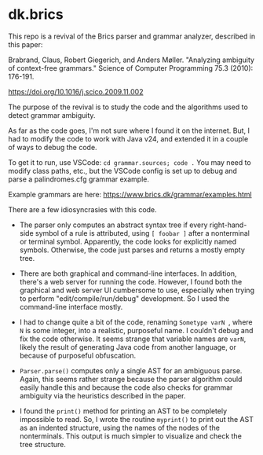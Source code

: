 # dk.brics

This repo is a revival of the Brics parser and grammar analyzer, described in this paper:

Brabrand, Claus, Robert Giegerich, and Anders Møller. "Analyzing ambiguity of context-free grammars." Science of Computer Programming 75.3 (2010): 176-191.

https://doi.org/10.1016/j.scico.2009.11.002

The purpose of the revival is to study the code and the algorithms used to detect grammar ambiguity.

As far as the code goes, I'm not sure where I found it on the internet.
But, I had to modify the code to work with Java v24, and extended it in a couple of ways to debug
the code.

To get it to run, use VSCode: `cd grammar.sources; code .` You may need to modify class paths, etc.,
but the VSCode config is set up to debug and parse a palindromes.cfg grammar example.

Example grammars are here: https://www.brics.dk/grammar/examples.html

There are a few idiosyncrasies with this code.

* The parser only computes an abstract syntax tree if every
right-hand-side symbol of a rule is attributed, using `[ foobar ]` after a nonterminal or terminal symbol. Apparently,
the code looks for explicitly named symbols. Otherwise, the code just parses and returns a mostly empty tree.

* There are both graphical and command-line interfaces. In addition, there's a web server for running the code.
However, I found both the graphical and web server UI cumbersome to use, especially when trying to perform "edit/compile/run/debug"
development. So I used the command-line interface mostly.

* I had to change quite a bit of the code, renaming `Sometype varN `, where `N` is some integer, into a realistic,
purposeful name. I couldn't debug and fix the code otherwise. It
seems strange that variable names are `varN`, likely the result of generating Java code
from another language, or because of purposeful obfuscation.

* `Parser.parse()` computes only a single AST for an ambiguous parse.
Again, this seems rather strange because the parser algorithm
could easily handle this
and because the code also checks for grammar ambiguity
via the heuristics described in the paper.

* I found the `print()` method for printing an AST to be completely impossible to read. So, I wrote the routine
`myprint()` to print out the AST as an indented structure, using the names of the nodes of the nonterminals.
This output is much simpler to visualize and check the tree structure.

